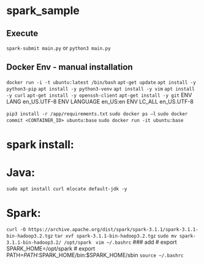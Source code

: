 # spark_sample

## Execute
`spark-submit main.py`
or
`python3 main.py`

## Docker Env - manual installation
`docker run -i -t ubuntu:latest /bin/bash`
`apt-get update`
`apt install -y python3-pip`
`apt install -y python3-venv`
`apt install -y vim`
`apt install -y curl`
`apt-get install -y openssh-client`
`apt-get install -y git`
ENV LANG en_US.UTF-8
ENV LANGUAGE en_US:en
ENV LC_ALL en_US.UTF-8
<!-- COPY . /app -->
`pip3 install -r /app/requirements.txt`
`sudo docker ps –l`
`sudo docker commit <CONTAINER_ID> ubuntu:base`
`sudo docker run -it ubuntu:base`

# spark install:
# Java:
`sudo apt install curl mlocate default-jdk -y`
# Spark:
`curl -O https://archive.apache.org/dist/spark/spark-3.1.1/spark-3.1.1-bin-hadoop3.2.tgz`
`tar xvf spark-3.1.1-bin-hadoop3.2.tgz`
`sudo mv spark-3.1.1-bin-hadoop3.2/ /opt/spark `
`vim ~/.bashrc`
    ### add
    # export SPARK_HOME=/opt/spark
    # export PATH=$PATH:$SPARK_HOME/bin:$SPARK_HOME/sbin
`source ~/.bashrc`
